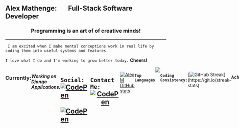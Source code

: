 <h2 > Alex Mathenge: &nbsp; &nbsp; &nbsp; <span text-align="center"> Full-Stack Software Developer </span> </h2> 


<h3 style="text-align:center;">Programming is an art of of creative minds!</h3>
<hr>

     I am excited when I make mental conceptions work in real life by coding them into useful systems and features.

```I love what I do and I'm working to grow better today.``` <b>Cheers!</b>

<div  style="display: flex;">
  <h3>Currently:</h3> <span> <h5>Working on Django Applications.</h5></span>
 

## ```Social:```  <a href="https://www.linkedin.com/in/alex-m-maina/"><img src="https://img.shields.io/badge/linkedin-430098?style=for-the-badge&logo=linkedin&logoColor=white" alt="CodePen" /></a>&nbsp; <a href="https://twitter.com/MainaAlexM"><img src="https://img.shields.io/badge/Twitter-d41838?style=for-the-badge&logo=twitter&logoColor=white" alt="CodePen" /></a>&nbsp;


## ```Contact Me:``` <a style="text-align:center;" href="mailto:arxmaina@gmail.com"><img src="https://img.shields.io/badge/gmail-d64528?style=for-the-badge&logo=gmail&logoColor=white" alt="CodePen" /></a>&nbsp;

  
 [![Alex M GitHub stats](https://github-readme-stats.vercel.app/api?username=Mathenge-Alex&theme=dark&show_icons=true&count_private=true)](https://github.com/Mathenge-Alex/github-readme-stats)   
  
#### ```Top Languages```


  <a href="https://github.com/Mathenge-Alex/github-readme-stats">
  <img align="center" src="https://github-readme-stats.vercel.app/api/top-langs/?username=Mathenge-Alex&theme=dark" />
</a>

#### ```Coding Consistency:```

[![GitHub Streak](https://github-readme-streak-stats.herokuapp.com/?user=Mathenge-Alex&theme=highcontrast&layout=compact")](https://git.io/streak-stats)

### ```Achievements:```

<span align="center">  
<img align="center" src="https://github-profile-trophy.vercel.app/?username=Mathenge-Alex&margin-w=20&margin-h=15" />

</span>
